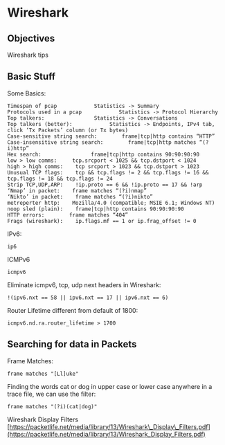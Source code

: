 # Wireshark

## Objectives

Wireshark tips

## Basic Stuff

Some Basics:

```text
Timespan of pcap            Statistics -> Summary
Protocols used in a pcap            Statistics -> Protocol Hierarchy
Top talkers:                Statistics -> Conversations
Top talkers (better):            Statistics -> Endpoints, IPv4 tab, click ‘Tx Packets’ column (or Tx bytes)
Case-sensitive string search:        frame|tcp|http contains “HTTP”
Case-insensitive string search:        frame|tcp|http matches “(?i)http”
Hex search:                frame|tcp|http contains 90:90:90:90
low > low comms:     tcp.srcport < 1025 && tcp.dstport < 1024
high > high comms:    tcp srcport > 1023 && tcp.dstport > 1023
Unusual TCP flags:    tcp && tcp.flags != 2 && tcp.flags != 16 && tcp.flags != 18 && tcp.flags != 24
Strip TCP,UDP,ARP:    !ip.proto == 6 && !ip.proto == 17 && !arp
‘Nmap’ in packet:    frame matches “(?i)nmap”
‘Nikto’ in packet:    frame matches “(?i)nikto”
metreperter http:    Mozilla/4.0 (compatible; MSIE 6.1; Windows NT)
noop sled (plain):    frame|tcp|http contains 90:90:90:90
HTTP errors:        frame matches “404”
Frags (wireshark):    ip.flags.mf == 1 or ip.frag_offset != 0
```

IPv6:

```text
ip6
```

ICMPv6

```text
icmpv6
```

Eliminate icmpv6, tcp, udp next headers in Wireshark:

```text
!(ipv6.nxt == 58 || ipv6.nxt == 17 || ipv6.nxt == 6)
```

Router Lifetime different from default of 1800:

```text
icmpv6.nd.ra.router_lifetime > 1700
```

## Searching for data in Packets

Frame Matches:

```text
frame matches "[Ll]uke"
```

Finding the words cat or dog in upper case or lower case anywhere in a trace file, we can use the filter:

```text
frame matches "(?i)(cat|dog)"
```

Wireshark Display Filters [https://packetlife.net/media/library/13/Wireshark\_Display\_Filters.pdf](https://packetlife.net/media/library/13/Wireshark_Display_Filters.pdf)

